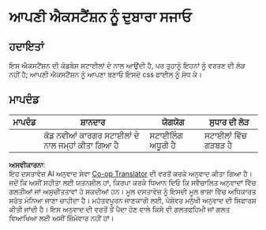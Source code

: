 <!--
CO_OP_TRANSLATOR_METADATA:
{
  "original_hash": "e3c6f2a03c2336e60412612d870af547",
  "translation_date": "2025-08-25T23:42:54+00:00",
  "source_file": "5-browser-extension/1-about-browsers/assignment.md",
  "language_code": "pa"
}
-->
# ਆਪਣੀ ਐਕਸਟੈਂਸ਼ਨ ਨੂੰ ਦੁਬਾਰਾ ਸਜਾਓ

## ਹਦਾਇਤਾਂ

ਇਸ ਐਕਸਟੈਂਸ਼ਨ ਦੀ ਕੋਡਬੇਸ ਸਟਾਈਲਾਂ ਦੇ ਨਾਲ ਆਉਂਦੀ ਹੈ, ਪਰ ਤੁਹਾਨੂੰ ਇਹਨਾਂ ਨੂੰ ਵਰਤਣ ਦੀ ਲੋੜ ਨਹੀਂ ਹੈ; ਆਪਣੀ ਐਕਸਟੈਂਸ਼ਨ ਨੂੰ ਆਪਣਾ ਬਣਾਓ ਇਸਦੇ css ਫਾਈਲ ਨੂੰ ਸੋਧ ਕੇ।

## ਮਾਪਦੰਡ

| ਮਾਪਦੰਡ | ਸ਼ਾਨਦਾਰ                                    | ਯੋਗਯੋਗ              | ਸੁਧਾਰ ਦੀ ਲੋੜ |
| -------- | -------------------------------------------- | --------------------- | ----------------- |
|          | ਕੋਡ ਨਵੀਆਂ ਕਾਰਗਰ ਸਟਾਈਲਾਂ ਦੇ ਨਾਲ ਜਮ੍ਹਾਂ ਕੀਤਾ ਗਿਆ ਹੈ | ਸਟਾਈਲਿੰਗ ਅਧੂਰੀ ਹੈ | ਸਟਾਈਲਾਂ ਵਿੱਚ ਗੜਬੜ ਹੈ |

**ਅਸਵੀਕਾਰਨਾ**:  
ਇਹ ਦਸਤਾਵੇਜ਼ AI ਅਨੁਵਾਦ ਸੇਵਾ [Co-op Translator](https://github.com/Azure/co-op-translator) ਦੀ ਵਰਤੋਂ ਕਰਕੇ ਅਨੁਵਾਦ ਕੀਤਾ ਗਿਆ ਹੈ। ਜਦੋਂ ਕਿ ਅਸੀਂ ਸਹੀਤਾ ਲਈ ਯਤਨਸ਼ੀਲ ਹਾਂ, ਕਿਰਪਾ ਕਰਕੇ ਧਿਆਨ ਦਿਓ ਕਿ ਸਵੈਚਾਲਿਤ ਅਨੁਵਾਦਾਂ ਵਿੱਚ ਗਲਤੀਆਂ ਜਾਂ ਅਸੁਚੀਤਤਾਵਾਂ ਹੋ ਸਕਦੀਆਂ ਹਨ। ਮੂਲ ਦਸਤਾਵੇਜ਼ ਨੂੰ ਇਸਦੀ ਮੂਲ ਭਾਸ਼ਾ ਵਿੱਚ ਅਧਿਕਾਰਤ ਸਰੋਤ ਮੰਨਿਆ ਜਾਣਾ ਚਾਹੀਦਾ ਹੈ। ਮਹੱਤਵਪੂਰਨ ਜਾਣਕਾਰੀ ਲਈ, ਪੇਸ਼ੇਵਰ ਮਨੁੱਖੀ ਅਨੁਵਾਦ ਦੀ ਸਿਫਾਰਸ਼ ਕੀਤੀ ਜਾਂਦੀ ਹੈ। ਇਸ ਅਨੁਵਾਦ ਦੀ ਵਰਤੋਂ ਤੋਂ ਪੈਦਾ ਹੋਣ ਵਾਲੇ ਕਿਸੇ ਵੀ ਗਲਤਫਹਿਮੀ ਜਾਂ ਗਲਤ ਵਿਆਖਿਆ ਲਈ ਅਸੀਂ ਜ਼ਿੰਮੇਵਾਰ ਨਹੀਂ ਹਾਂ।